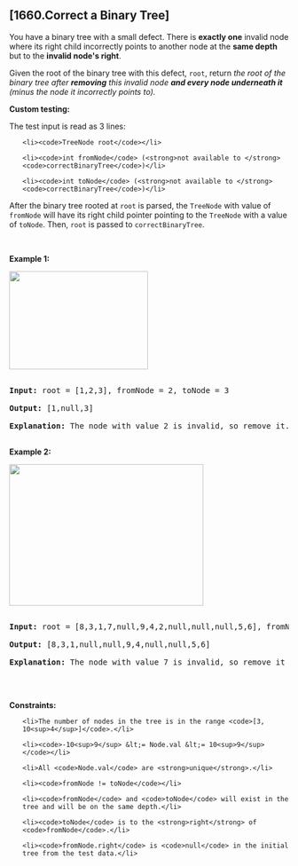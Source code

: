## [1660.Correct a Binary Tree]
<p>You have a binary tree with a small defect. There is <strong>exactly one</strong> invalid node where its right child incorrectly points to another node at the <strong>same depth</strong> but to the <b>invalid node&#39;s right</b>.</p>

<p>Given the root of the binary tree with this defect, <code>root</code>, return <em>the root of the binary tree after <strong>removing</strong> this invalid node <strong>and every node underneath it</strong> (minus the node it incorrectly points to).</em></p>

<p><strong>Custom testing:</strong></p>

<p>The test input is read as 3 lines:</p>

<ul>
	<li><code>TreeNode root</code></li>
	<li><code>int fromNode</code> (<strong>not available to </strong><code>correctBinaryTree</code>)</li>
	<li><code>int toNode</code> (<strong>not available to </strong><code>correctBinaryTree</code>)</li>
</ul>

<p>After the binary tree rooted at <code>root</code> is parsed, the <code>TreeNode</code> with value of <code>fromNode</code> will have its right child pointer pointing to the <code>TreeNode</code> with a value of <code>toNode</code>. Then, <code>root</code> is passed to <code>correctBinaryTree</code>.</p>

<p>&nbsp;</p>
<p><strong class="example">Example 1:</strong></p>

<p><strong><img alt="" src="https://assets.leetcode.com/uploads/2020/10/22/ex1v2.png" style="width: 250px; height: 177px;" /></strong></p>

<pre>
<strong>Input:</strong> root = [1,2,3], fromNode = 2, toNode = 3
<strong>Output:</strong> [1,null,3]
<strong>Explanation:</strong> The node with value 2 is invalid, so remove it.
</pre>

<p><strong class="example">Example 2:</strong></p>

<p><strong><img alt="" src="https://assets.leetcode.com/uploads/2020/10/22/ex2v3.png" style="width: 350px; height: 255px;" /></strong></p>

<pre>
<strong>Input:</strong> root = [8,3,1,7,null,9,4,2,null,null,null,5,6], fromNode = 7, toNode = 4
<strong>Output:</strong> [8,3,1,null,null,9,4,null,null,5,6]
<strong>Explanation:</strong> The node with value 7 is invalid, so remove it and the node underneath it, node 2.
</pre>

<p>&nbsp;</p>
<p><strong>Constraints:</strong></p>

<ul>
	<li>The number of nodes in the tree is in the range <code>[3, 10<sup>4</sup>]</code>.</li>
	<li><code>-10<sup>9</sup> &lt;= Node.val &lt;= 10<sup>9</sup></code></li>
	<li>All <code>Node.val</code> are <strong>unique</strong>.</li>
	<li><code>fromNode != toNode</code></li>
	<li><code>fromNode</code> and <code>toNode</code> will exist in the tree and will be on the same depth.</li>
	<li><code>toNode</code> is to the <strong>right</strong> of <code>fromNode</code>.</li>
	<li><code>fromNode.right</code> is <code>null</code> in the initial tree from the test data.</li>
</ul>
